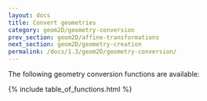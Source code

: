 ```yaml
---
layout: docs
title: Convert geometries
category: geom2D/geometry-conversion
prev_section: geom2D/affine-transformations
next_section: geom2D/geometry-creation
permalink: /docs/1.3/geom2D/geometry-conversion/
---
```


The following geometry conversion functions are available:

{% include table_of_functions.html %}
